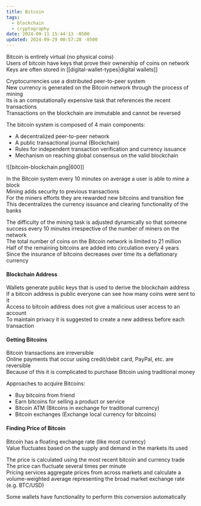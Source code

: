 ```yaml
---
title: Bitcoin
tags:
  - blockchain
  - cryptography
date: 2024-09-11 15:44:13 -0500
updated: 2024-09-29 00:57:28 -0500
---
```


Bitcoin is entirely virtual (no physical coins)  
Users of bitcoin have keys that prove their ownership of coins on network  
Keys are often stored in [[digital-wallet-types|digital wallets]]

Cryptocurrencies use a distributed peer-to-peer system  
New currency is generated on the Bitcoin network through the process of mining  
Its is an computationally expensive task that references the recent transactions  
Transactions on the blockchain are immutable and cannot be reversed

The bitcoin system is composed of 4 main components:
- A decentralized peer-to-peer network
- A public transactional journal (Blockchain)
- Rules for independent transaction verification and currency issuance
- Mechanism on reaching global consensus on the valid blockchain

![[bitcoin-blockchain.png|600]]


In the Bitcoin system every 10 minutes on average a user is able to mine a block  
Mining adds security to previous transactions  
For the miners efforts they are rewarded new bitcoins and transition fee  
This decentralizes the currency issuance and clearing functionality of the banks

The difficulty of the mining task is adjusted dynamically so that someone success every 10 minutes irrespective of the number of miners on the network  
The total number of coins on the Bitcoin network is limited to 21 million  
Half of the remaining bitcoins are added into circulation every 4 years  
Since the insurance of bitcoins decreases over time its a deflationary currency  

#### Blockchain Address

Wallets generate public keys that is used to derive the blockchain address  
If a bitcoin address is public everyone can see how many coins were sent to it  
Access to bitcoin address does not give a malicious user access to an account  
To maintain privacy it is suggested to create a new address before each transaction

#### Getting Bitcoins

Bitcoin transactions are irreversible  
Online payments that occur using credit/debit card, PayPal, etc. are reversible  
Because of this it is complicated to purchase Bitcoin using traditional money

Approaches to acquire Bitcoins:
- Buy bitcoins from friend
- Earn bitcoins for selling a product or service
- Bitcoin ATM (Bitcoins in exchange for traditional currency)
- Bitcoin exchanges (Exchange local currency for bitcoins)

#### Finding Price of Bitcoin
Bitcoin has a floating exchange rate (like most currency)  
Value fluctuates based on the supply and demand in the markets its used  

The price is calculated using the most recent bitcoin and currency trade  
The price can fluctuate several times per minute  
Pricing services aggregate prices from across markets and calculate a volume-weighted average representing the broad market exchange rate (e.g. BTC/USD)  

Some wallets have functionality to perform this conversion automatically
